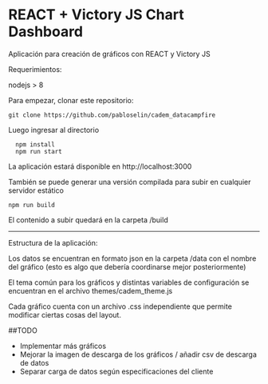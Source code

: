 # REACT + Victory JS Chart Dashboard

Aplicación para creación de gráficos con REACT y Victory JS

Requerimientos:

nodejs > 8

Para empezar, clonar este repositorio:

    git clone https://github.com/pabloselin/cadem_datacampfire

Luego ingresar al directorio

      npm install
      npm run start

La aplicación estará disponible en http://localhost:3000

También se puede generar una versión compilada para subir en cualquier servidor estático

    npm run build

El contenido a subir quedará en la carpeta /build

---

Estructura de la aplicación:

Los datos se encuentran en formato json en la carpeta /data con el nombre del gráfico (esto es algo que debería coordinarse mejor posteriormente)

El tema común para los gráficos y distintas variables de configuración se encuentran en el archivo themes/cadem_theme.js

Cada gráfico cuenta con un archivo .css independiente que permite modificar ciertas cosas del layout.

##TODO

*   Implementar más gráficos
*   Mejorar la imagen de descarga de los gráficos / añadir csv de descarga de datos
*   Separar carga de datos según especificaciones del cliente

